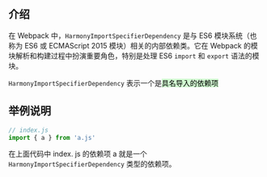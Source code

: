 
## 介绍

在 Webpack 中，`HarmonyImportSpecifierDependency` 是与 ES6 模块系统（也称为 ES6 或 ECMAScript 2015 模块）相关的内部依赖类。它在 Webpack 的模块解析和构建过程中扮演重要角色，特别是处理 ES6 `import` 和 `export` 语法的模块。

`HarmonyImportSpecifierDependency` 表示一个是<mark style="background: #BBFABBA6;">具名导入的依赖项</mark>

## 举例说明

```js
// index.js
import { a } from 'a.js'
```

在上面代码中 index. js 的依赖项 a 就是一个 `HarmonyImportSpecifierDependency` 类型的依赖项。